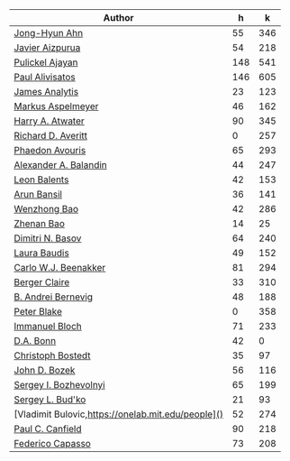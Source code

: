 | Author | h | k |
|--------|---|---|
| [Jong-Hyun Ahn](https://publons.com/researcher/2228321/jong-hyun-ahn/) | 55 | 346 |
| [Javier Aizpurua](https://publons.com/researcher/1331876/javier-aizpurua/) | 54 | 218 |
| [Pulickel Ajayan](http://bit.ly/2ZmkAhq) | 148 | 541 |
| [Paul Alivisatos](https://publons.com/researcher/2342530/paul-alivisatos/) | 146 | 605 |
| [James Analytis](http://bit.ly/2ZiGemZ) | 23 | 123 |
| [Markus Aspelmeyer](https://publons.com/researcher/2153264/markus-aspelmeyer/) | 46 | 162 |
| [Harry A. Atwater](https://publons.com/researcher/2517449/harry-a-atwater/) | 90 | 345 |
| [Richard D. Averitt](https://scholar.google.com/citations?user=FdXKTjsAAAAJ&hl=en&oi=ao) | 0 | 257 |
| [Phaedon Avouris](http://bit.ly/2YB8JuJ) | 65 | 293 |
| [Alexander A. Balandin](https://publons.com/researcher/2777132/alexander-a-balandin/) | 44 | 247 |
| [Leon Balents](http://bit.ly/2OzIRzP) | 42 | 153 |
| [Arun Bansil](http://bit.ly/2KkTDEF) | 36 | 141 |
| [Wenzhong Bao](https://publons.com/researcher/1404245/wenzhong-bao/) | 42 | 286 |
| [Zhenan Bao](https://publons.com/researcher/1388542/zhenan-bao/) | 14 | 25 |
| [Dimitri N. Basov](https://infrared.cni.columbia.edu/basov/) | 64 | 240 |
| [Laura Baudis](http://orcid.org/0000-0003-4710-1768) | 49 | 152 |
| [Carlo W.J. Beenakker](https://publons.com/researcher/2885743/carlo-wj-beenakker/) | 81 | 294 |
| [Berger Claire](https://www.physics.gatech.edu/user/claire-berger) | 33 | 310 |
| [B. Andrei Bernevig](https://phy.princeton.edu/people/bogdan-bernevig) | 48 | 188 |
| [Peter Blake](https://publons.com/researcher/2832922/peter-blake/) | 0 | 358 |
| [Immanuel Bloch](https://publons.com/researcher/2822764/immanuel-bloch/) | 71 | 233 |
| [D.A. Bonn](https://www.phas.ubc.ca/users/douglas-bonn) | 42 | 0 |
| [Christoph Bostedt](http://bit.ly/2YmFX5K) | 35 | 97 |
| [John D. Bozek](https://publons.com/researcher/2832361/john-d-bozek/) | 56 | 116 |
| [Sergey I. Bozhevolnyi](https://publons.com/researcher/2784485/sergey-i-bozhevolnyi/) | 65 | 199 |
| [Sergey L. Bud'ko](https://publons.com/researcher/1300252/sergey-l-budko/) | 21 | 93 |
| [Vladimit Bulovic,https://onelab.mit.edu/people]() | 52 | 274 |
| [Paul C. Canfield](https://publons.com/researcher/2517565/paul-c-canfield/) | 90 | 218 |
| [Federico Capasso](https://www.seas.harvard.edu/directory/capasso) | 73 | 208 |
